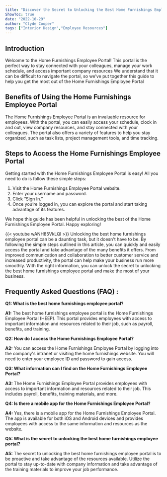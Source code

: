 ```yaml
---
title: "Discover the Secret to Unlocking the Best Home Furnishings Employee Portal!"
ShowToc: true 
date: "2022-10-29"
author: "Clyde Cooper" 
tags: ["Interior Design","Employee Resources"]
---
```

## Introduction

Welcome to the Home Furnishings Employee Portal! This portal is the perfect way to stay connected with your colleagues, manage your work schedule, and access important company resources We understand that it can be difficult to navigate the portal, so we’ve put together this guide to help you get the most out of the Home Furnishings Employee Portal 

## Benefits of Using the Home Furnishings Employee Portal

The Home Furnishings Employee Portal is an invaluable resource for employees. With the portal, you can easily access your schedule, clock in and out, view company resources, and stay connected with your colleagues. The portal also offers a variety of features to help you stay organized, such as task lists, project management tools, and time tracking. 

## Steps to Access the Home Furnishings Employee Portal

Getting started with the Home Furnishings Employee Portal is easy! All you need to do is follow these simple steps: 

1. Visit the Home Furnishings Employee Portal website. 
2. Enter your username and password. 
3. Click “Sign In.” 
4. Once you’re logged in, you can explore the portal and start taking advantage of its features. 

We hope this guide has been helpful in unlocking the best of the Home Furnishings Employee Portal. Happy exploring!

{{< youtube wANH85VkLQI >}} 
Unlocking the best home furnishings employee portal can be a daunting task, but it doesn't have to be. By following the simple steps outlined in this article, you can quickly and easily access the portal and take advantage of the many benefits it offers. From improved communication and collaboration to better customer service and increased productivity, the portal can help make your business run more smoothly. With the right information, you can unlock the secret to unlocking the best home furnishings employee portal and make the most of your business.

## Frequently Asked Questions (FAQ) :
**Q1: What is the best home furnishings employee portal?**

**A1:** The best home furnishings employee portal is the Home Furnishings Employee Portal (HEEP). This portal provides employees with access to important information and resources related to their job, such as payroll, benefits, and training. 

**Q2: How do I access the Home Furnishings Employee Portal?**

**A2:** You can access the Home Furnishings Employee Portal by logging into the company's intranet or visiting the home furnishings website. You will need to enter your employee ID and password to gain access. 

**Q3: What information can I find on the Home Furnishings Employee Portal?**

**A3:** The Home Furnishings Employee Portal provides employees with access to important information and resources related to their job. This includes payroll, benefits, training materials, and more. 

**Q4: Is there a mobile app for the Home Furnishings Employee Portal?**

**A4:** Yes, there is a mobile app for the Home Furnishings Employee Portal. The app is available for both iOS and Android devices and provides employees with access to the same information and resources as the website. 

**Q5: What is the secret to unlocking the best home furnishings employee portal?**

**A5:** The secret to unlocking the best home furnishings employee portal is to be proactive and take advantage of the resources available. Utilize the portal to stay up-to-date with company information and take advantage of the training materials to improve your job performance.



